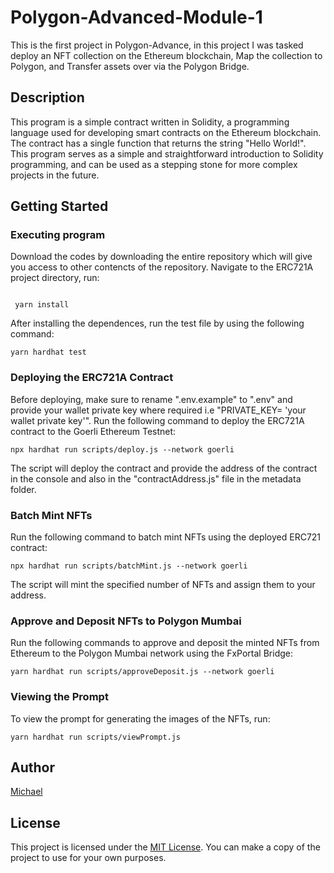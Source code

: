 # Polygon-Advanced-Module-1

This is the first project in Polygon-Advance, in this project I was tasked deploy an NFT collection on the Ethereum blockchain, Map the collection to Polygon, and Transfer assets over via the Polygon Bridge.

## Description

This program is a simple contract written in Solidity, a programming language used for developing smart contracts on the Ethereum blockchain. The contract has a single function that returns the string "Hello World!". This program serves as a simple and straightforward introduction to Solidity programming, and can be used as a stepping stone for more complex projects in the future.

## Getting Started

### Executing program

Download the codes by downloading the entire repository which will give you access to other contencts of the repository. Navigate to the ERC721A project directory,  run:

```shell

 yarn install

```

After installing the dependences, run the test file by using the following command:

```shell
yarn hardhat test
```

### Deploying the ERC721A Contract

Before deploying, make sure to rename ".env.example" to ".env" and provide your wallet private key where required i.e "PRIVATE_KEY= 'your wallet private key'". Run the following command to deploy the ERC721A contract to the Goerli Ethereum Testnet:

``` shell
npx hardhat run scripts/deploy.js --network goerli 
```

The script will deploy the contract and provide the address of the contract in the console and also in the "contractAddress.js" file in the metadata folder.

### Batch Mint NFTs

Run the following command to batch mint NFTs using the deployed ERC721 contract:

``` shell
npx hardhat run scripts/batchMint.js --network goerli
```

The script will mint the specified number of NFTs and assign them to your address.

### Approve and Deposit NFTs to Polygon Mumbai

Run the following commands to approve and deposit the minted NFTs from Ethereum to the Polygon Mumbai network using the FxPortal Bridge:

```shell
yarn hardhat run scripts/approveDeposit.js --network goerli
```

### Viewing the Prompt

To view the prompt for generating the images of the NFTs, run:

```shell
yarn hardhat run scripts/viewPrompt.js
```

## Author

[Michael](https://github.com/m-azra3l)

## License

This project is licensed under the [MIT License](LICENSE).
You can make a copy of the project to use for your own purposes.

